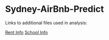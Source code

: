 # Sydney-AirBnb-Predict

Links to additional files used in analysis:

[Rent Info](https://data.nsw.gov.au/data/dataset/formal-gipa-access-application-2016-2017-fa-13/resource/ca5c4a11-64f8-4583-91c9-d9436d38e2e9)
[School Info](https://data.nsw.gov.au/data/dataset/nsw-government-school-locations/resource/13aca3f1-5522-436b-ab7a-d651e412f932)

